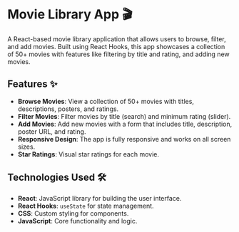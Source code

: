 # Movie Library App 🎬

A React-based movie library application that allows users to browse, filter, and add movies. Built using React Hooks, this app showcases a collection of 50+ movies with features like filtering by title and rating, and adding new movies.

## Features ✨

- **Browse Movies**: View a collection of 50+ movies with titles, descriptions, posters, and ratings.
- **Filter Movies**: Filter movies by title (search) and minimum rating (slider).
- **Add Movies**: Add new movies with a form that includes title, description, poster URL, and rating.
- **Responsive Design**: The app is fully responsive and works on all screen sizes.
- **Star Ratings**: Visual star ratings for each movie.

## Technologies Used 🛠️

- **React**: JavaScript library for building the user interface.
- **React Hooks**: `useState` for state management.
- **CSS**: Custom styling for components.
- **JavaScript**: Core functionality and logic.